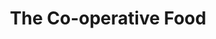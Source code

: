 ---
title: "The Co-operative Food"
url: /derby/the-co-operative-food-holbrook-road/
shop: supermarket
---